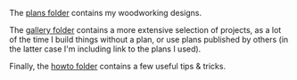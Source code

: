 The [plans folder](plans/) contains my woodworking designs.

The [gallery folder](gallery/) contains a more extensive selection of projects,
as a lot of the time I build things without a plan, or use plans published by
others (in the latter case I'm including link to the plans I used).

Finally, the [howto folder](howto) contains a few useful tips & tricks.

